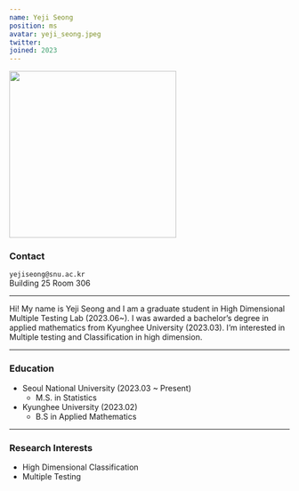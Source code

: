 ```yaml
---
name: Yeji Seong
position: ms
avatar: yeji_seong.jpeg
twitter:
joined: 2023
---
```


<img width="300" src="{{site.baseurl}}/images/people/{{page.avatar}}" data-action="zoom">

### Contact

<i class="fa fa-envelope-o"></i>  `yejiseong@snu.ac.kr`<br>
<i class="fa fa-building"></i> Building 25 Room 306 <br> 

<hr>

Hi! My name is Yeji Seong and I am a graduate student in High Dimensional Multiple Testing Lab (2023.06~). I was awarded a bachelor’s degree in applied mathematics from Kyunghee University (2023.03). I’m interested in Multiple testing and Classification in high dimension.

<hr>

### Education

* Seoul National University (2023.03 ~ Present)
    - M.S. in Statistics
* Kyunghee University (2023.02)
    - B.S in Applied Mathematics

<hr>

### Research Interests

* High Dimensional Classification
* Multiple Testing